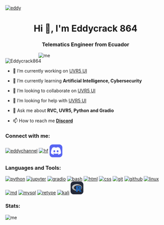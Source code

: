 [![eddy](https://github.com/Eddycrack864/Eddycrack864/assets/89285504/895ec678-4245-41e8-8e06-e4f78bc9c95f)](https://huggingface.co/Eddycrack864)

<h1 align="center">Hi 👋, I'm Eddycrack 864</h1>
<h3 align="center">Telematics Engineer from Ecuador</h3>

<img align="right" alt="me" width="400" src="https://media1.tenor.com/m/yzreMHGGIrUAAAAC/edward-elric-fullmetal-alchemist2003.gif">

<p align="left"> <img src="https://komarev.com/ghpvc/?username=Eddycrack864&label=Profile%20Views&color=0e75b6&style=for-the-badge" alt="Eddycrack864"/> </p>

- 🔭 I’m currently working on [UVR5 UI](https://github.com/Eddycrack864/UVR5-UI)

- 🌱 I’m currently learning **Artificial Intelligence, Cybersecurity**

- 👯 I’m looking to collaborate on [UVR5 UI](https://github.com/Eddycrack864/UVR5-UI)

- 🤝 I’m looking for help with [UVR5 UI](https://github.com/Eddycrack864/UVR5-UI)

- 💬 Ask me about **RVC, UVR5, Python and Gradio**

- 📫 How to reach me **[Discord](http://discord.com/users/274566299349155851)**

<h3 align="left">Connect with me:</h3>
<p align="left">
<a href="https://www.youtube.com/@Eddycrack864" target="blank"><img align="center" src="https://raw.githubusercontent.com/rahuldkjain/github-profile-readme-generator/master/src/images/icons/Social/youtube.svg" alt="eddychannel" height="30" width="40"/></a>
<a href="https://huggingface.co/Eddycrack864" target="blank"><img align="center" src="https://huggingface.co/front/assets/huggingface_logo.svg" alt="hf" height="40" width="40"/></a>
<a href="http://discord.com/users/274566299349155851" target="blank"><img align="center" src="https://raw.githubusercontent.com/tandpfun/skill-icons/main/icons/Discord.svg" alt="hf" height="40" width="40"/></a>

<h3 align="left">Languages and Tools:</h3>
<p align="left"> 
<a href="https://www.python.org" target="blank" rel="noreferrer"> <img src="https://cdn.jsdelivr.net/gh/devicons/devicon@latest/icons/python/python-original.svg" alt="python" width="40" height="40"/></a>
<a href="https://jupyter.org/" target="blank" rel="noreferrer"> <img src="https://cdn.jsdelivr.net/gh/devicons/devicon@latest/icons/jupyter/jupyter-original-wordmark.svg" alt="jupyter" width="40" height="40"/></a>
<a href="https://www.gradio.app/" target="blank" rel="noreferrer"> <img src="https://vectorseek.com/wp-content/uploads/2023/12/Gradio-Icon-Logo-Vector.svg-.png" alt="gradio" width="40" height="40"/></a>
<a href="https://www.gnu.org/software/bash/" target="blank" rel="noreferrer"> <img src="https://cdn.jsdelivr.net/gh/devicons/devicon@latest/icons/bash/bash-original.svg" alt="bash" width="40" height="40"/></a>
<a href="https://www.w3.org/html/" target="blank" rel="noreferrer"> <img src="https://cdn.jsdelivr.net/gh/devicons/devicon@latest/icons/html5/html5-original-wordmark.svg" alt="html" width="40" height="40"/></a>
<a href="https://www.w3schools.com/css/" target="blank" rel="noreferrer"> <img src="https://cdn.jsdelivr.net/gh/devicons/devicon@latest/icons/css3/css3-original-wordmark.svg" alt="css" width="40" height="40"/></a>
<a href="https://git-scm.com/" target="blank" rel="noreferrer"> <img src="https://cdn.jsdelivr.net/gh/devicons/devicon@latest/icons/git/git-original.svg" alt="git" width="40" height="40"/></a>
<a href="https://github.com/" target="blank" rel="noreferrer"> <img src="https://cdn.jsdelivr.net/gh/devicons/devicon@latest/icons/github/github-original.svg" alt="github" width="40" height="40"/></a>
<a href="https://www.linux.org/" target="blank" rel="noreferrer"> <img src="https://cdn.jsdelivr.net/gh/devicons/devicon@latest/icons/linux/linux-original.svg" alt="linux" width="40" height="40"/></a>
<a href="https://markdown.es/" target="blank" rel="noreferrer"> <img src="https://cdn.jsdelivr.net/gh/devicons/devicon@latest/icons/markdown/markdown-original.svg" alt="md" width="40" height="40"/></a>
<a href="https://www.mysql.com/" target="blank" rel="noreferrer"> <img src="https://cdn.jsdelivr.net/gh/devicons/devicon@latest/icons/mysql/mysql-original-wordmark.svg" alt="mysql" width="40" height="40"/></a>
<a href="https://retype.com/" target="blank" rel="noreferrer"> <img src="https://cmscritic.com/ms-content/uploads/2023/08/retype-product-logo.png" alt="retype" width="40" height="40"/></a>
<a href="https://www.kali.org/" target="blank" rel="noreferrer"> <img src="https://github.com/tandpfun/skill-icons/raw/main/icons/Kali-Dark.svg" alt="kali" width="40" height="40"/></a>
<a href="https://www.r-project.org/" target="blank" rel="noreferrer"> <img src="https://github.com/tandpfun/skill-icons/raw/main/icons/R-Dark.svg" alt="r" width="40" height="40"/></a>
</p>

<h3 align="left">Stats:</h3>
<p> <img align="center" src="https://github-readme-stats.vercel.app/api?username=Eddycrack864&show_icons=true&theme=dark#gh-dark-mode-only" alt="me"/> </p>
